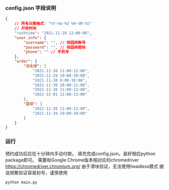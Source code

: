 ### config.json 字段说明
```json
{
    // 所有日期格式: "%Y-%m-%d %H-%M-%S"
    // 开抢时间
    "rushtime": "2021-11-28 12:00:00",
    "user_info": {
        "username": "", // 校园网账号
        "password": "", // 校园网密码
        "phone": "" // 手机号
    },
    "order": {
        "羽毛球": [
            "2021-11-28 11:00-12:00",
            "2021-11-29 19:00-20:00",
            "2021-11-30 9:00-10:00",
            "2021-11-30 10:00-11:00",
            "2021-11-30 11:00-12:00",
            "2021-12-01 12:00-13:00"
        ],
        "篮球": [
            "2021-11-28 11:00-12:00",
            "2021-11-29 19:00-20:00"
        ]
    }
}
```

### 运行
预约成功后应在十分钟内手动付款。
填充完成config.json。装好相应python package即可。
需要和Google Chrome版本相对应的chromedriver   https://chromedriver.chromium.org/
由于滑块验证，无法使用headless模式
据说频繁验证容易封号，谨慎使用
```shell
python main.py
```
